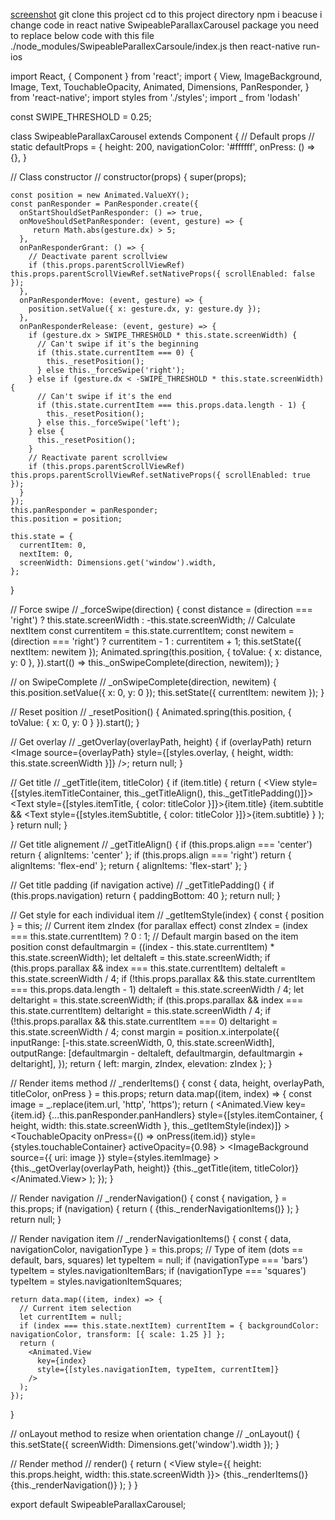 [screenshot](http://www.giphy.com/gifs/xULW8HCCDm3z1IWWt2)
git clone this project
cd to this project directory
npm i 
beacuse i change code in react native SwipeableParallaxCarousel package 
you need to replace below code with this file ./node_modules/SwipeableParallexCarsoule/index.js
then react-native run-ios 

import React, { Component } from 'react';
import {
  View,
  ImageBackground,
  Image,
  Text,
  TouchableOpacity,
  Animated,
  Dimensions,
  PanResponder,
} from 'react-native';
import styles from './styles';
import _ from 'lodash'

const SWIPE_THRESHOLD = 0.25;

class SwipeableParallaxCarousel extends Component {
  // Default props
  //
  static defaultProps = {
    height: 200,
    navigationColor: '#ffffff',
    onPress: () => {},
  }

  // Class constructor
  //
  constructor(props) {
    super(props);

    const position = new Animated.ValueXY();
    const panResponder = PanResponder.create({
      onStartShouldSetPanResponder: () => true,
      onMoveShouldSetPanResponder: (event, gesture) => {
         return Math.abs(gesture.dx) > 5;
      },
      onPanResponderGrant: () => {
        // Deactivate parent scrollview
        if (this.props.parentScrollViewRef) this.props.parentScrollViewRef.setNativeProps({ scrollEnabled: false });
      },
      onPanResponderMove: (event, gesture) => {
        position.setValue({ x: gesture.dx, y: gesture.dy });
      },
      onPanResponderRelease: (event, gesture) => {
        if (gesture.dx > SWIPE_THRESHOLD * this.state.screenWidth) {
          // Can't swipe if it's the beginning
          if (this.state.currentItem === 0) {
            this._resetPosition();
          } else this._forceSwipe('right');
        } else if (gesture.dx < -SWIPE_THRESHOLD * this.state.screenWidth) {
          // Can't swipe if it's the end
          if (this.state.currentItem === this.props.data.length - 1) {
            this._resetPosition();
          } else this._forceSwipe('left');
        } else {
          this._resetPosition();
        }
        // Reactivate parent scrollview
        if (this.props.parentScrollViewRef) this.props.parentScrollViewRef.setNativeProps({ scrollEnabled: true });
      }
    });
    this.panResponder = panResponder;
    this.position = position;

    this.state = {
      currentItem: 0,
      nextItem: 0,
      screenWidth: Dimensions.get('window').width,
    };
  }

  // Force swipe
  //
  _forceSwipe(direction) {
    const distance = (direction === 'right') ? this.state.screenWidth : -this.state.screenWidth;
    // Calculate nextItem
    const currentitem = this.state.currentItem;
    const newitem = (direction === 'right') ? currentitem - 1 : currentitem + 1;
    this.setState({ nextItem: newitem });
    Animated.spring(this.position, {
      toValue: { x: distance, y: 0 },
    }).start(() => this._onSwipeComplete(direction, newitem));
  }

  // on SwipeComplete
  //
  _onSwipeComplete(direction, newitem) {
    this.position.setValue({ x: 0, y: 0 });
    this.setState({ currentItem: newitem });
  }

  // Reset position
  //
  _resetPosition() {
    Animated.spring(this.position, {
      toValue: { x: 0, y: 0 }
    }).start();
  }

  // Get overlay
  //
  _getOverlay(overlayPath, height) {
    if (overlayPath) return <Image source={overlayPath} style={[styles.overlay, { height, width: this.state.screenWidth }]} />;
    return null;
  }

  // Get title
  //
  _getTitle(item, titleColor) {
    if (item.title) {
      return (
        <View style={[styles.itemTitleContainer, this._getTitleAlign(), this._getTitlePadding()]}>
          <Text style={[styles.itemTitle, { color: titleColor }]}>{item.title}</Text>
          {item.subtitle &&
          <Text style={[styles.itemSubtitle, { color: titleColor }]}>{item.subtitle}</Text>
          }
        </View>
      );
    }
    return null;
  }

  // Get title alignement
  //
  _getTitleAlign() {
    if (this.props.align === 'center') return { alignItems: 'center' };
    if (this.props.align === 'right') return { alignItems: 'flex-end' };
    return { alignItems: 'flex-start' };
  }

  // Get title padding (if navigation active)
  //
  _getTitlePadding() {
    if (this.props.navigation) return { paddingBottom: 40 };
    return null;
  }

  // Get style for each individual item
  //
  _getItemStyle(index) {
    const { position } = this;
    // Current item zIndex (for parallax effect)
    const zIndex = (index === this.state.currentItem) ? 0 : 1;
    // Default margin based on the item position
    const defaultmargin = ((index - this.state.currentItem) * this.state.screenWidth);
    let deltaleft = this.state.screenWidth;
    if (this.props.parallax && index === this.state.currentItem) deltaleft = this.state.screenWidth / 4;
    if (!this.props.parallax && this.state.currentItem === this.props.data.length - 1) deltaleft = this.state.screenWidth / 4;
    let deltaright = this.state.screenWidth;
    if (this.props.parallax && index === this.state.currentItem) deltaright = this.state.screenWidth / 4;
    if (!this.props.parallax && this.state.currentItem === 0) deltaright = this.state.screenWidth / 4;
    const margin = position.x.interpolate({
      inputRange: [-this.state.screenWidth, 0, this.state.screenWidth],
      outputRange: [defaultmargin - deltaleft, defaultmargin, defaultmargin + deltaright],
    });
    return { left: margin, zIndex, elevation: zIndex };
  }

  // Render items method
  //
  _renderItems() {
    const {
      data,
      height,
      overlayPath,
      titleColor,
      onPress
    } = this.props;
    return data.map((item, index) => {
      const image = _.replace(item.url, 'http', 'https');
      return (
        <Animated.View
          key={item.id}
          {...this.panResponder.panHandlers}
          style={[styles.itemContainer, { height, width: this.state.screenWidth }, this._getItemStyle(index)]}
        >
          <TouchableOpacity
            onPress={() => onPress(item.id)}
            style={styles.touchableContainer}
            activeOpacity={0.98}
          >
            <ImageBackground
              source={{ uri: image }}
              style={styles.itemImage}
            >
              {this._getOverlay(overlayPath, height)}
              {this._getTitle(item, titleColor)}
            </ImageBackground>
          </TouchableOpacity>
        </Animated.View>
      );
    });
  }

  // Render navigation
  //
  _renderNavigation() {
    const {
      navigation,
    } = this.props;
    if (navigation) {
      return (
        <View style={styles.navigationContainer}>
          {this._renderNavigationItems()}
        </View>
      );
    }
    return null;
  }

  // Render navigation item
  //
  _renderNavigationItems() {
    const {
      data,
      navigationColor,
      navigationType
    } = this.props;
    // Type of item (dots == default, bars, squares)
    let typeItem = null;
    if (navigationType === 'bars') typeItem = styles.navigationItemBars;
    if (navigationType === 'squares') typeItem = styles.navigationItemSquares;

    return data.map((item, index) => {
      // Current item selection
      let currentItem = null;
      if (index === this.state.nextItem) currentItem = { backgroundColor: navigationColor, transform: [{ scale: 1.25 }] };
      return (
        <Animated.View
          key={index}
          style={[styles.navigationItem, typeItem, currentItem]}
        />
      );
    });
  }

  // onLayout method to resize when orientation change
  //
  _onLayout() {
    this.setState({ screenWidth: Dimensions.get('window').width });
  }

  // Render method
  //
  render() {
    return (
      <View onLayout={this._onLayout.bind(this)}>
        <View style={{ height: this.props.height, width: this.state.screenWidth }}>
          {this._renderItems()}
          {this._renderNavigation()}
        </View>
      </View>
    );
  }
}

export default SwipeableParallaxCarousel;
